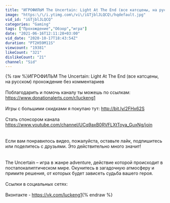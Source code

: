 ```yaml
---
title: "ИГРОФИЛЬМ The Uncertain: Light At The End (все катсцены, на русском) прохождение без комментариев"
image: "https:\/\/i.ytimg.com\/vi\/iGTjblJLQCQ\/hqdefault.jpg"
vid_id: "iGTjblJLQCQ"
categories: "Gaming"
tags: ["Прохождение","Обзор","игра"]
date: "2021-06-16T12:11:28+03:00"
vid_date: "2020-10-17T18:43:54Z"
duration: "PT2H59M11S"
viewcount: "19381"
likeCount: "321"
dislikeCount: "21"
channel: "Sid"
---
```

{% raw %}ИГРОФИЛЬМ The Uncertain: Light At The End (все катсцены, на русском) прохождение без комментариев<br /><br />Поблагодарить и помочь каналу ты можешь по ссылкам:<br /><a rel="nofollow" target="blank" href="https://www.donationalerts.com/r/luckeng1">https://www.donationalerts.com/r/luckeng1</a><br /><br />Игры с большими скидками я покупаю тут: <a rel="nofollow" target="blank" href="http://bit.ly/2FHx62S">http://bit.ly/2FHx62S</a><br /><br />Стать спонсором канала <a rel="nofollow" target="blank" href="https://www.youtube.com/channel/UCq9axB0RVFLXtToya_GuxNg/join">https://www.youtube.com/channel/UCq9axB0RVFLXtToya_GuxNg/join</a><br /><br /><br />Если вам понравилось видео, пожалуйста, оставьте лайк, подпишитесь или поделитесь с друзьями. Это действительно много значит!<br /><br /><br />The Uncertain – игра в жанре adventure, действие которой происходит в постапокалиптическом мире. Окунитесь в загадочную атмосферу и примите решения, от которых будет зависеть судьба вашего героя. <br /><br />Ссылки в социальных сетях:<br /><br />Вконтакте - <a rel="nofollow" target="blank" href="https://vk.com/luckeng1">https://vk.com/luckeng1</a>{% endraw %}
